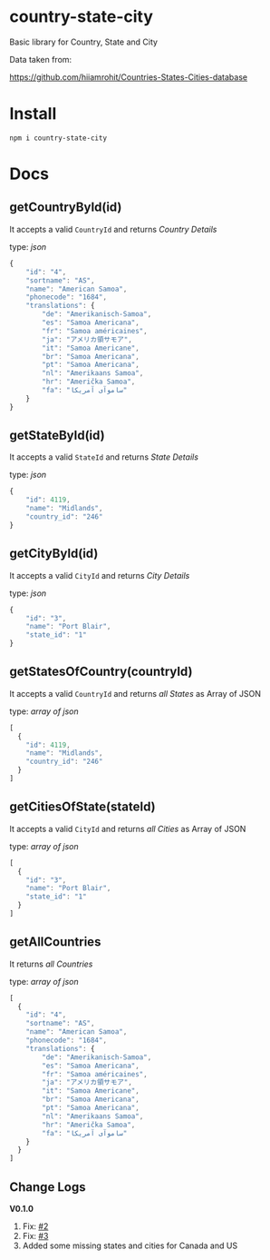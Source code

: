 country-state-city
==============================
Basic library for Country, State and City

Data taken from:

https://github.com/hiiamrohit/Countries-States-Cities-database

# Install
`npm i country-state-city`

# Docs

getCountryById(id)
---------------

It accepts a valid `CountryId` and   returns *Country Details*

type: *json*

```js
{
	"id": "4",
	"sortname": "AS",
	"name": "American Samoa",
	"phonecode": "1684",
	"translations": {
		"de": "Amerikanisch-Samoa",
		"es": "Samoa Americana",
		"fr": "Samoa américaines",
		"ja": "アメリカ領サモア",
		"it": "Samoa Americane",
		"br": "Samoa Americana",
		"pt": "Samoa Americana",
		"nl": "Amerikaans Samoa",
		"hr": "Američka Samoa",
		"fa": "ساموآی آمریکا"
	}
}
```

getStateById(id)
---------------

It accepts a valid `StateId` and   returns *State Details*

type: *json*

```js
{
	"id": 4119,
	"name": "Midlands",
	"country_id": "246"
}
```

getCityById(id)
---------------

It accepts a valid `CityId` and   returns *City Details*

type: *json*

```js
{
	"id": "3",
	"name": "Port Blair",
	"state_id": "1"
}
```

getStatesOfCountry(countryId)
---------------

It accepts a valid `CountryId` and   returns *all States* as Array of JSON

type: *array of json*

```js
[
  {
    "id": 4119,
    "name": "Midlands",
    "country_id": "246"
  }
]

```
getCitiesOfState(stateId)
---------------

It accepts a valid `CityId` and   returns *all Cities* as Array of JSON

type: *array of json*

```js
[
  {
    "id": "3",
    "name": "Port Blair",
    "state_id": "1"
  }
]

```

getAllCountries
---------------
It returns *all Countries*

type: *array of json*

```js
[
  {
    "id": "4",
    "sortname": "AS",
    "name": "American Samoa",
    "phonecode": "1684",
    "translations": {
		"de": "Amerikanisch-Samoa",
		"es": "Samoa Americana",
		"fr": "Samoa américaines",
		"ja": "アメリカ領サモア",
		"it": "Samoa Americane",
		"br": "Samoa Americana",
		"pt": "Samoa Americana",
		"nl": "Amerikaans Samoa",
		"hr": "Američka Samoa",
		"fa": "ساموآی آمریکا"
	}
  }
]
```

Change Logs
---------------

**V0.1.0**
1. Fix: [#2](https://github.com/harpreetkhalsagtbit/country-state-city/issues/2)
2. Fix: [#3](https://github.com/harpreetkhalsagtbit/country-state-city/issues/3)
3. Added some missing states and cities for Canada and US
